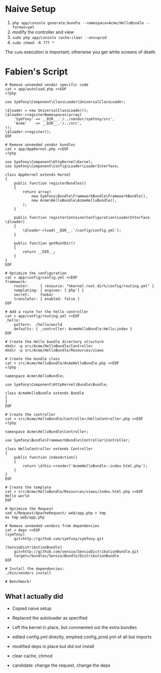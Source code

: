 Naive Setup
===========

1. `php app/console generate:bundle --namespace=Acme/HelloBundle --format=yml`
2. modify the controller and view
3. `sudo php app/console cache:clear --env=prod`
4. `sudo chmod -R 777 *`

The `sudo` execution is important; otherwise you get white screens of death.


Fabien's Script
===============

    # Remove unneeded vendor specific code
    cat > app/autoload.php <<EOF
    <?php

    use Symfony\Component\ClassLoader\UniversalClassLoader;

    \$loader = new UniversalClassLoader();
    \$loader->registerNamespaces(array(
        'Symfony' => __DIR__.'/../vendor/symfony/src',
        'Acme'    => __DIR__.'/../src',
    ));
    \$loader->register();
    EOF

    # Remove unneeded vendor bundles
    cat > app/AppKernel.php <<EOF
    <?php

    use Symfony\Component\HttpKernel\Kernel;
    use Symfony\Component\Config\Loader\LoaderInterface;

    class AppKernel extends Kernel
    {
        public function registerBundles()
        {
            return array(
                new Symfony\Bundle\FrameworkBundle\FrameworkBundle(),
                new Acme\HelloBundle\AcmeHelloBundle(),
            );
        }

        public function registerContainerConfiguration(LoaderInterface \$loader)
        {
            \$loader->load(__DIR__.'/config/config.yml');
        }

        public function getRootDir()
        {
            return __DIR__;
        }
    }
    EOF

    # Optimize the configuration
    cat > app/config/config.yml <<EOF
    framework:
        router:     { resource: "%kernel.root_dir%/config/routing.yml" }
        templating: { engines: ['php'] }
        secret:     foobar
        translator: { enabled: false }
    EOF

    # Add a route for the hello controller
    cat > app/config/routing.yml <<EOF
    _hello:
        pattern:  /hello/world
        defaults: { _controller: AcmeHelloBundle:Hello:index }
    EOF

    # Create the Hello bundle directory structure
    mkdir -p src/Acme/HelloBundle/Controller
    mkdir -p src/Acme/HelloBundle/Resources/views

    # Create the bundle class
    cat > src/Acme/HelloBundle/AcmeHelloBundle.php <<EOF
    <?php

    namespace Acme\HelloBundle;

    use Symfony\Component\HttpKernel\Bundle\Bundle;

    class AcmeHelloBundle extends Bundle
    {
    }
    EOF

    # Create the controller
    cat > src/Acme/HelloBundle/Controller/HelloController.php <<EOF
    <?php

    namespace Acme\HelloBundle\Controller;

    use Symfony\Bundle\FrameworkBundle\Controller\Controller;

    class HelloController extends Controller
    {
        public function indexAction()
        {
            return \$this->render('AcmeHelloBundle::index.html.php');
        }
    }
    EOF

    # Create the template
    cat > src/Acme/HelloBundle/Resources/views/index.html.php <<EOF
    Hello world
    EOF

    # Optimize the Request
    sed s/Request/ApacheRequest/ web/app.php > tmp
    mv tmp web/app.php

    # Remove unneeded vendors from dependencies
    cat > deps <<EOF
    [symfony]
        git=http://github.com/symfony/symfony.git

    [SensioDistributionBundle]
        git=http://github.com/sensio/SensioDistributionBundle.git
        target=/bundles/Sensio/Bundle/DistributionBundle
    EOF

    # Install the dependencies:
    ./bin/vendors install

    # Benchmark!
    

What I actually did
-------------------

- Copied naive setup

- Replaced the autoloader as specified

- Left the kernel in place, but commented out the extra bundles

- edited config.yml directly, emptied config_prod.yml of all but imports

- modified deps in place but did not install

- clear cache, chmod

- candidate: change the request, change the deps
